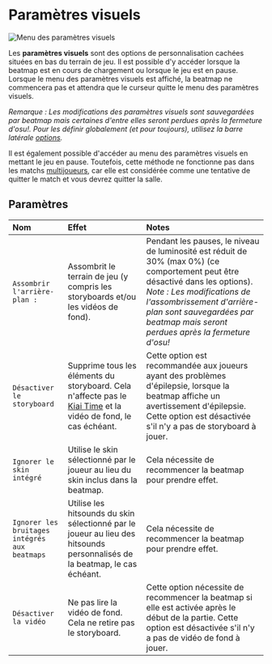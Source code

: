 # Paramètres visuels

![](img/visual-settings-FR.jpg "Menu des paramètres visuels")

Les **paramètres visuels** sont des options de personnalisation cachées situées en bas du terrain de jeu. Il est possible d'y accéder lorsque la beatmap est en cours de chargement ou lorsque le jeu est en pause. Lorsque le menu des paramètres visuels est affiché, la beatmap ne commencera pas et attendra que le curseur quitte le menu des paramètres visuels.

*Remarque : Les modifications des paramètres visuels sont sauvegardées par beatmap mais certaines d'entre elles seront perdues après la fermeture d'osu!. Pour les définir globalement (et pour toujours), utilisez la barre latérale [options](/wiki/Options).*

Il est également possible d'accéder au menu des paramètres visuels en mettant le jeu en pause. Toutefois, cette méthode ne fonctionne pas dans les matchs [multijoueurs](/wiki/Multi), car elle est considérée comme une tentative de quitter le match et vous devrez quitter la salle.

## Paramètres

| Nom | Effet | Notes |
| :-- | :-- | :-- |
| `Assombrir l'arrière-plan :` | Assombrit le terrain de jeu (y compris les storyboards et/ou les vidéos de fond). | Pendant les pauses, le niveau de luminosité est réduit de 30% (max 0%) (ce comportement peut être désactivé dans les options). *Note : Les modifications de l'assombrissement d'arrière-plan sont sauvegardées par beatmap mais seront perdues après la fermeture d'osu!* |
| `Désactiver le storyboard` | Supprime tous les éléments du storyboard. Cela n'affecte pas le [Kiai Time](/wiki/Kiai_time) et la vidéo de fond, le cas échéant. | Cette option est recommandée aux joueurs ayant des problèmes d'épilepsie, lorsque la beatmap affiche un avertissement d'épilepsie. Cette option est désactivée s'il n'y a pas de storyboard à jouer. |
| `Ignorer le skin intégré` | Utilise le skin sélectionné par le joueur au lieu du skin inclus dans la beatmap. | Cela nécessite de recommencer la beatmap pour prendre effet. |
| `Ignorer les bruitages intégrés aux beatmaps` | Utilise les hitsounds du skin sélectionné par le joueur au lieu des hitsounds personnalisés de la beatmap, le cas échéant. | Cela nécessite de recommencer la beatmap pour prendre effet. |
| `Désactiver la vidéo` | Ne pas lire la vidéo de fond. Cela ne retire pas le storyboard. | Cette option nécessite de recommencer la beatmap si elle est activée après le début de la partie. Cette option est désactivée s'il n'y a pas de vidéo de fond à jouer. |
